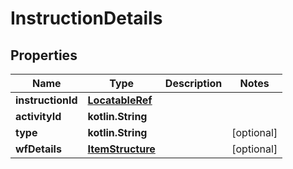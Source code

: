 
# InstructionDetails

## Properties
Name | Type | Description | Notes
------------ | ------------- | ------------- | -------------
**instructionId** | [**LocatableRef**](LocatableRef.md) |  | 
**activityId** | **kotlin.String** |  | 
**type** | **kotlin.String** |  |  [optional]
**wfDetails** | [**ItemStructure**](ItemStructure.md) |  |  [optional]




